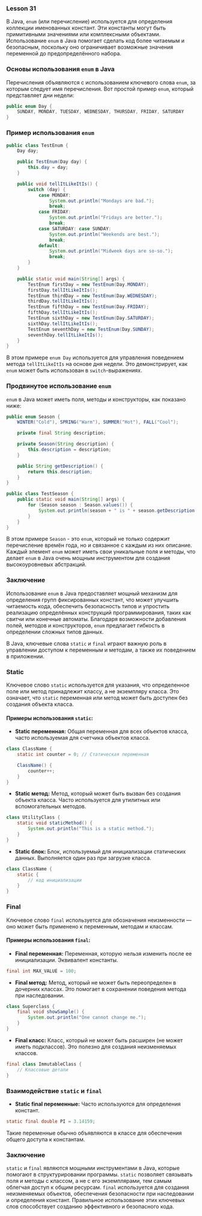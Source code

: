 ### Lesson 31


В Java, `enum` (или перечисление) используется для определения коллекции именованных констант.
Эти константы могут быть примитивными значениями или комплексными объектами. Использование `enum`
в Java помогает сделать код более читаемым и безопасным, поскольку оно ограничивает возможные значения
переменной до предопределённого набора.

### Основы использования `enum` в Java

Перечисления объявляются с использованием ключевого слова `enum`, за которым следует имя перечисления.
Вот простой пример `enum`, который представляет дни недели:

```java
public enum Day {
    SUNDAY, MONDAY, TUESDAY, WEDNESDAY, THURSDAY, FRIDAY, SATURDAY
}
```

### Пример использования `enum`

```java
public class TestEnum {
    Day day;

    public TestEnum(Day day) {
        this.day = day;
    }

    public void tellItLikeItIs() {
        switch (day) {
            case MONDAY:
                System.out.println("Mondays are bad.");
                break;
            case FRIDAY:
                System.out.println("Fridays are better.");
                break;
            case SATURDAY: case SUNDAY:
                System.out.println("Weekends are best.");
                break;
            default:
                System.out.println("Midweek days are so-so.");
                break;
        }
    }

    public static void main(String[] args) {
        TestEnum firstDay = new TestEnum(Day.MONDAY);
        firstDay.tellItLikeItIs();
        TestEnum thirdDay = new TestEnum(Day.WEDNESDAY);
        thirdDay.tellItLikeItIs();
        TestEnum fifthDay = new TestEnum(Day.FRIDAY);
        fifthDay.tellItLikeItIs();
        TestEnum sixthDay = new TestEnum(Day.SATURDAY);
        sixthDay.tellItLikeItIs();
        TestEnum seventhDay = new TestEnum(Day.SUNDAY);
        seventhDay.tellItLikeItIs();
    }
}
```

В этом примере `enum Day` используется для управления поведением
метода `tellItLikeItIs` на основе дня недели. Это демонстрирует, как `enum`
может быть использован в `switch`-выражениях.

### Продвинутое использование `enum`

`enum` в Java может иметь поля, методы и конструкторы, как показано ниже:

```java
public enum Season {
    WINTER("Cold"), SPRING("Warm"), SUMMER("Hot"), FALL("Cool");

    private final String description;

    private Season(String description) {
        this.description = description;
    }

    public String getDescription() {
        return this.description;
    }
}

public class TestSeason {
    public static void main(String[] args) {
        for (Season season : Season.values()) {
            System.out.println(season + " is " + season.getDescription() + ".");
        }
    }
}
```

В этом примере `Season` - это `enum`, который не только содержит перечисление времён года,
но и связанное с каждым из них описание. Каждый элемент `enum` может иметь свои уникальные
поля и методы, что делает `enum` в Java очень мощным инструментом для создания высокоуровневых абстракций.

### Заключение

Использование `enum` в Java предоставляет мощный механизм для определения групп фиксированных
констант, что может улучшить читаемость кода, обеспечить безопасность типов и упростить
реализацию определённых конструкций программирования, таких как свитчи или конечные автоматы.
Благодаря возможности добавления полей, методов и конструкторов, `enum` предлагает гибкость
в определении сложных типов данных.


В Java, ключевые слова `static` и `final` играют важную роль в управлении доступом к переменным
и методам, а также их поведением в приложении.

### Static

Ключевое слово `static` используется для указания, что определенное поле или метод принадлежит классу,
а не экземпляру класса. Это означает, что `static` переменная или метод может быть доступен без создания объекта класса.

#### Примеры использования `static`:

- **Static переменная:** Общая переменная для всех объектов класса, часто используемая для счетчика объектов класса.
```java
class ClassName {
    static int counter = 0; // Статическая переменная

    ClassName() {
        counter++;
    }
}
```

- **Static метод:** Метод, который может быть вызван без создания объекта класса. Часто используется для утилитных или вспомогательных методов.
```java
class UtilityClass {
    static void staticMethod() {
        System.out.println("This is a static method.");
    }
}
```

- **Static блок:** Блок, используемый для инициализации статических данных. Выполняется один раз при загрузке класса.
```java
class ClassName {
    static {
        // код инициализации
    }
}
```

### Final

Ключевое слово `final` используется для обозначения неизменности — оно может быть применено к переменным, методам и классам.

#### Примеры использования `final`:

- **Final переменная:** Переменная, которую нельзя изменить после ее инициализации. Эквивалент константы.
```java
final int MAX_VALUE = 100;
```

- **Final метод:** Метод, который не может быть переопределен в дочерних классах. Это помогает в сохранении поведения метода при наследовании.
```java
class Superclass {
    final void showSample() {
        System.out.println("One cannot change me.");
    }
}
```

- **Final класс:** Класс, который не может быть расширен (не может иметь подклассов). Это полезно для создания неизменяемых классов.
```java
final class ImmutableClass {
    // Классовые детали
}
```

### Взаимодействие `static` и `final`

- **Static final переменные:** Часто используются для определения констант.
```java
static final double PI = 3.14159;
```
Такие переменные обычно объявляются в классе для обеспечения общего доступа к константам.

### Заключение

`static` и `final` являются мощными инструментами в Java, которые помогают в структурировании программы.
`static` позволяет связывать поля и методы с классом, а не с его экземплярами, тем самым облегчая доступ к общим ресурсам.
`final` используется для создания неизменяемых объектов, обеспечения безопасности при наследовании и определения констант.
Правильное использование этих ключевых слов способствует созданию эффективного и безопасного кода.